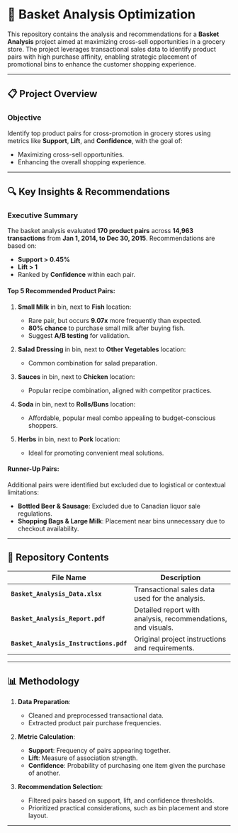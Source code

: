 # 🛒 Basket Analysis Optimization

This repository contains the analysis and recommendations for a **Basket Analysis** project aimed at maximizing cross-sell opportunities in a grocery store. The project leverages transactional sales data to identify product pairs with high purchase affinity, enabling strategic placement of promotional bins to enhance the customer shopping experience.

---

## 📋 Project Overview

### **Objective**
Identify top product pairs for cross-promotion in grocery stores using metrics like **Support**, **Lift**, and **Confidence**, with the goal of:
- Maximizing cross-sell opportunities.
- Enhancing the overall shopping experience.

---

## 🔍 Key Insights & Recommendations

### **Executive Summary**
The basket analysis evaluated **170 product pairs** across **14,963 transactions** from **Jan 1, 2014, to Dec 30, 2015**. Recommendations are based on:
- **Support > 0.45%**
- **Lift > 1**
- Ranked by **Confidence** within each pair.

#### **Top 5 Recommended Product Pairs**:
1. **Small Milk** in bin, next to **Fish** location:
   - Rare pair, but occurs **9.07x** more frequently than expected.
   - **80% chance** to purchase small milk after buying fish.
   - Suggest **A/B testing** for validation.
   
2. **Salad Dressing** in bin, next to **Other Vegetables** location:
   - Common combination for salad preparation.

3. **Sauces** in bin, next to **Chicken** location:
   - Popular recipe combination, aligned with competitor practices.

4. **Soda** in bin, next to **Rolls/Buns** location:
   - Affordable, popular meal combo appealing to budget-conscious shoppers.

5. **Herbs** in bin, next to **Pork** location:
   - Ideal for promoting convenient meal solutions.

#### **Runner-Up Pairs**:
Additional pairs were identified but excluded due to logistical or contextual limitations:
- **Bottled Beer & Sausage**: Excluded due to Canadian liquor sale regulations.
- **Shopping Bags & Large Milk**: Placement near bins unnecessary due to checkout availability.

---

## 📂 Repository Contents

| File Name                           | Description                                                  |
|-------------------------------------|--------------------------------------------------------------|
| **`Basket_Analysis_Data.xlsx`**     | Transactional sales data used for the analysis.              |
| **`Basket_Analysis_Report.pdf`**    | Detailed report with analysis, recommendations, and visuals. |
| **`Basket_Analysis_Instructions.pdf`** | Original project instructions and requirements.             |

---

## 📊 Methodology

1. **Data Preparation**:
   - Cleaned and preprocessed transactional data.
   - Extracted product pair purchase frequencies.

2. **Metric Calculation**:
   - **Support**: Frequency of pairs appearing together.
   - **Lift**: Measure of association strength.
   - **Confidence**: Probability of purchasing one item given the purchase of another.

3. **Recommendation Selection**:
   - Filtered pairs based on support, lift, and confidence thresholds.
   - Prioritized practical considerations, such as bin placement and store layout.

---
